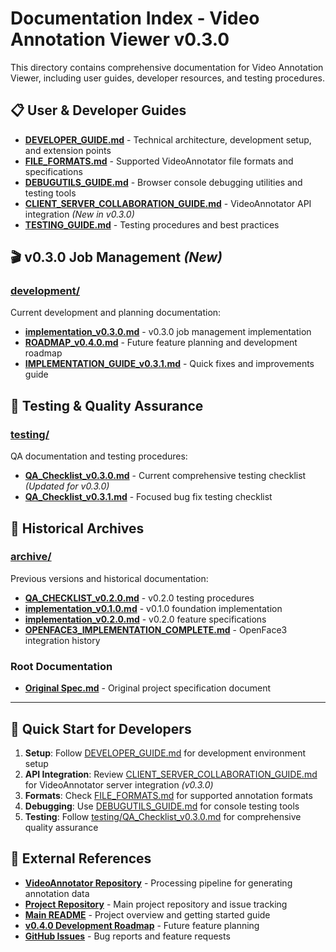 # Documentation Index - Video Annotation Viewer v0.3.0

This directory contains comprehensive documentation for Video Annotation Viewer, including user guides, developer resources, and testing procedures.

## 📋 **User & Developer Guides**

- **[DEVELOPER_GUIDE.md](./DEVELOPER_GUIDE.md)** - Technical architecture, development setup, and extension points
- **[FILE_FORMATS.md](./FILE_FORMATS.md)** - Supported VideoAnnotator file formats and specifications  
- **[DEBUGUTILS_GUIDE.md](./DEBUGUTILS_GUIDE.md)** - Browser console debugging utilities and testing tools
- **[CLIENT_SERVER_COLLABORATION_GUIDE.md](./CLIENT_SERVER_COLLABORATION_GUIDE.md)** - VideoAnnotator API integration *(New in v0.3.0)*
- **[TESTING_GUIDE.md](./TESTING_GUIDE.md)** - Testing procedures and best practices

## 🎬 **v0.3.0 Job Management** *(New)*

### [development/](./development/)
Current development and planning documentation:

- **[implementation_v0.3.0.md](./development/implementation_v0.3.0.md)** - v0.3.0 job management implementation
- **[ROADMAP_v0.4.0.md](./development/ROADMAP_v0.4.0.md)** - Future feature planning and development roadmap
- **[IMPLEMENTATION_GUIDE_v0.3.1.md](./development/IMPLEMENTATION_GUIDE_v0.3.1.md)** - Quick fixes and improvements guide

## 🧪 **Testing & Quality Assurance**

### [testing/](./testing/)
QA documentation and testing procedures:

- **[QA_Checklist_v0.3.0.md](./testing/QA_Checklist_v0.3.0.md)** - Current comprehensive testing checklist *(Updated for v0.3.0)*
- **[QA_Checklist_v0.3.1.md](./testing/QA_Checklist_v0.3.1.md)** - Focused bug fix testing checklist

## 📜 **Historical Archives**

### [archive/](./archive/)
Previous versions and historical documentation:

- **[QA_CHECKLIST_v0.2.0.md](./archive/QA_CHECKLIST_v0.2.0.md)** - v0.2.0 testing procedures
- **[implementation_v0.1.0.md](./archive/implementation_v0.1.0.md)** - v0.1.0 foundation implementation
- **[implementation_v0.2.0.md](./archive/implementation_v0.2.0.md)** - v0.2.0 feature specifications
- **[OPENFACE3_IMPLEMENTATION_COMPLETE.md](./archive/OPENFACE3_IMPLEMENTATION_COMPLETE.md)** - OpenFace3 integration history

### Root Documentation
- **[Original Spec.md](./Original%20Spec.md)** - Original project specification document

---

## 📖 **Quick Start for Developers**

1. **Setup**: Follow [DEVELOPER_GUIDE.md](./DEVELOPER_GUIDE.md) for development environment setup
2. **API Integration**: Review [CLIENT_SERVER_COLLABORATION_GUIDE.md](./CLIENT_SERVER_COLLABORATION_GUIDE.md) for VideoAnnotator server integration *(v0.3.0)*
3. **Formats**: Check [FILE_FORMATS.md](./FILE_FORMATS.md) for supported annotation formats
4. **Debugging**: Use [DEBUGUTILS_GUIDE.md](./DEBUGUTILS_GUIDE.md) for console testing tools
5. **Testing**: Follow [testing/QA_Checklist_v0.3.0.md](./testing/QA_Checklist_v0.3.0.md) for comprehensive quality assurance

## 🔗 **External References**

- **[VideoAnnotator Repository](https://github.com/InfantLab/VideoAnnotator)** - Processing pipeline for generating annotation data
- **[Project Repository](https://github.com/InfantLab/video-annotation-viewer)** - Main project repository and issue tracking
- **[Main README](../README.md)** - Project overview and getting started guide
- **[v0.4.0 Development Roadmap](./development/ROADMAP_v0.4.0.md)** - Future feature planning
- **[GitHub Issues](https://github.com/InfantLab/video-annotation-viewer/issues)** - Bug reports and feature requests